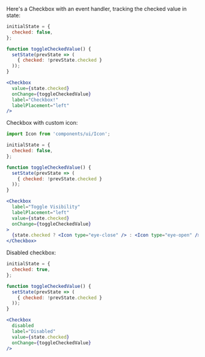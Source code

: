 Here's a Checkbox with an event handler, tracking the checked value in state:

```jsx
initialState = {
  checked: false,
};

function toggleCheckedValue() {
  setState(prevState => (
    { checked: !prevState.checked }
  ));
}

<Checkbox
  value={state.checked}
  onChange={toggleCheckedValue}
  label="Checkbox!"
  labelPlacement="left"
/>
```

Checkbox with custom icon:
```jsx
import Icon from 'components/ui/Icon';

initialState = {
  checked: false,
};

function toggleCheckedValue() {
  setState(prevState => (
    { checked: !prevState.checked }
  ));
}

<Checkbox
  label="Toggle Visibility"
  labelPlacement="left"
  value={state.checked}
  onChange={toggleCheckedValue}
>
  {state.checked ? <Icon type="eye-close" /> : <Icon type="eye-open" />}
</Checkbox>
```

Disabled checkbox:
```jsx
initialState = {
  checked: true,
};

function toggleCheckedValue() {
  setState(prevState => (
    { checked: !prevState.checked }
  ));
}

<Checkbox
  disabled
  label="Disabled"
  value={state.checked}
  onChange={toggleCheckedValue}
/>
```
